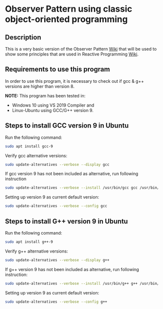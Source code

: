 # Observer Pattern  using classic object-oriented programming

## Description
This is a very basic version of the Observer Pattern [Wiki](https://en.wikipedia.org/wiki/Observer_pattern) that will be used to show some principles that are used in Reactive Programming [Wiki](https://en.wikipedia.org/wiki/Reactive_programming).

## Requirements to use this program
In order to use this program, it is necessary to check out if gcc & g++ versions are higher than version 8.  

**NOTE:** This program has been tested in:
  * Windows 10 using VS 2019 Compiler and 
  * Linux-Ubuntu using GCC/G++ version 9.

## Steps to install GCC version 9 in Ubuntu
Run the following command:
```bash
sudo apt install gcc-9
```
Verify gcc alternative versions:
```bash
sudo update-alternatives --verbose --display gcc
```
If gcc version 9 has not been included as alternative, run following instruction
```bash
sudo update-alternatives --verbose --install /usr/bin/gcc gcc /usr/bin/gcc-9 60
```
Setting up version 9 as current default version:
```bash
sudo update-alternatives --verbose --config gcc
```
## Steps to install G++ version 9 in Ubuntu
Run the following command:
```bash
sudo apt install g++-9
```
Verify g++ alternative versions:
```bash
sudo update-alternatives --verbose --display g++
```
If g++ version 9 has not been included as alternative, run following instruction:
```bash
sudo update-alternatives --verbose --install /usr/bin/g++ g++ /usr/bin/g++-9 60
```
Setting up version 9 as current default version:
```bash
sudo update-alternatives --verbose --config g++
```


